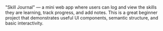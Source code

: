 "Skill Journal" — a mini web app where users can log and view the skills they are learning, track progress, and add notes.
This is a great beginner project that demonstrates useful UI components, semantic structure, and basic interactivity.
